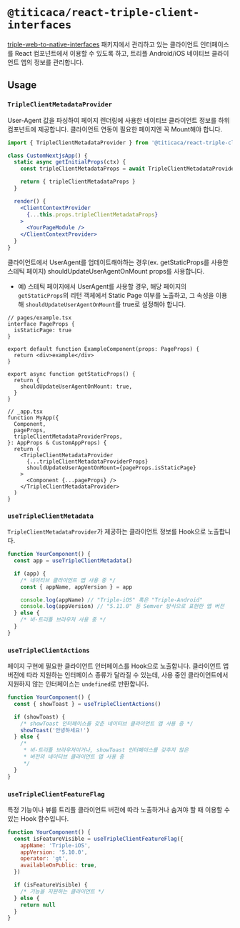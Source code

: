 # `@titicaca/react-triple-client-interfaces`

[triple-web-to-native-interfaces](https://github.com/titicacadev/triple-web-to-native-interfaces/)
패키지에서 관리하고 있는 클라이언트 인터페이스를 React 컴포넌트에서 이용할 수
있도록 하고, 트리플 Android/iOS 네이티브 클라이언트 앱의 정보를 관리합니다.

## Usage

### `TripleClientMetadataProvider`

User-Agent 값을 파싱하여 페이지 렌더링에 사용한 네이티브 클라이언트 정보를 하위
컴포넌트에 제공합니다. 클라이언트 연동이 필요한 페이지엔 꼭 Mount해야 합니다.

```jsx
import { TripleClientMetadataProvider } from '@titicaca/react-triple-client-interfaces'

class CustomNextjsApp() {
  static async getInitialProps(ctx) {
    const tripleClientMetadataProps = await TripleClientMetadataProvider.getInitialProps(ctx)

    return { tripleClientMetadataProps }
  }

  render() {
    <ClientContextProvider
      {...this.props.tripleClientMetadataProps}
    >
      <YourPageModule />
    </ClientContextProvider>
  }
}
```

클라이언트에서 UserAgent를 업데이트해야하는 경우(ex. getStaticProps를 사용한 스테틱 페이지) shouldUpdateUserAgentOnMount props를 사용합니다.

- 예) 스테틱 페이지에서 UserAgent를 사용할 경우, 해당 페이지의 `getStaticProps`의 리턴 객체에서 Static Page 여부를 노출하고, 그 속성을 이용해 `shouldUpdateUserAgentOnMount`를 true로 설정해야 합니다.

```tsx
// pages/example.tsx
interface PageProps {
  isStaticPage: true
}

export default function ExampleComponent(props: PageProps) {
  return <div>example</div>
}

export async function getStaticProps() {
  return {
    shouldUpdateUserAgentOnMount: true,
  }
}

// _app.tsx
function MyApp({
  Component,
  pageProps,
  tripleClientMetadataProviderProps,
}: AppProps & CustomAppProps) {
  return (
    <TripleClientMetadataProvider
      {...tripleClientMetadataProviderProps}
      shouldUpdateUserAgentOnMount={pageProps.isStaticPage}
    >
      <Component {...pageProps} />
    </TripleClientMetadataProvider>
  )
}
```

### `useTripleClientMetadata`

`TripleClientMetadataProvider`가 제공하는 클라이언트 정보를 Hook으로 노출합니다.

```jsx
function YourComponent() {
  const app = useTripleClientMetadata()

  if (app) {
    /* 네이티브 클라이언트 앱 사용 중 */
    const { appName, appVersion } = app

    console.log(appName) // "Triple-iOS" 혹은 "Triple-Android"
    console.log(appVersion) // "5.11.0" 등 Semver 방식으로 표현한 앱 버전
  } else {
    /* 비-트리플 브라우저 사용 중 */
  }
}
```

### `useTripleClientActions`

페이지 구현에 필요한 클라이언트 인터페이스를 Hook으로 노출합니다. 클라이언트 앱
버전에 따라 지원하는 인터페이스 종류가 달라질 수 있는데, 사용 중인 클라이언트에서
지원하지 않는 인터페이스는 `undefined`로 반환합니다.

```jsx
function YourComponent() {
  const { showToast } = useTripleClientActions()

  if (showToast) {
    /* showToast 인터페이스를 갖춘 네이티브 클라이언트 앱 사용 중 */
    showToast('안녕하세요!')
  } else {
    /*
     * 비-트리플 브라우저이거나, showToast 인터페이스를 갖추지 않은
     * 버전의 네이티브 클라이언트 앱 사용 중
     */
  }
}
```

### `useTripleClientFeatureFlag`

특정 기능이나 뷰를 트리플 클라이언트 버전에 따라 노출하거나 숨겨야 할 때
이용할 수 있는 Hook 함수입니다.

```jsx
function YourComponent() {
  const isFeatureVisible = useTripleClientFeatureFlag({
    appName: 'Triple-iOS',
    appVersion: '5.10.0',
    operator: 'gt',
    availableOnPublic: true,
  })

  if (isFeatureVisible) {
    /* 기능을 지원하는 클라이언트 */
  } else {
    return null
  }
}
```
